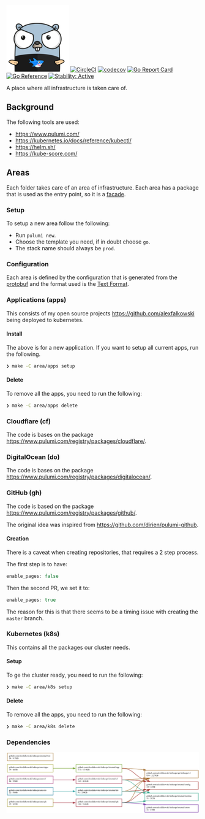![Gopher](assets/gopher.png)
[![CircleCI](https://circleci.com/gh/alexfalkowski/infraops.svg?style=shield)](https://circleci.com/gh/alexfalkowski/infraops)
[![codecov](https://codecov.io/gh/alexfalkowski/infraops/graph/badge.svg?token=U3X5JGAA8I)](https://codecov.io/gh/alexfalkowski/infraops)
[![Go Report Card](https://goreportcard.com/badge/github.com/alexfalkowski/infraops)](https://goreportcard.com/report/github.com/alexfalkowski/infraops)
[![Go Reference](https://pkg.go.dev/badge/github.com/alexfalkowski/infraops.svg)](https://pkg.go.dev/github.com/alexfalkowski/infraops)
[![Stability: Active](https://masterminds.github.io/stability/active.svg)](https://masterminds.github.io/stability/active.html)

A place where all infrastructure is taken care of.

## Background

The following tools are used:
- https://www.pulumi.com/
- https://kubernetes.io/docs/reference/kubectl/
- https://helm.sh/
- https://kube-score.com/

## Areas

Each folder takes care of an area of infrastructure. Each area has a package that is used as the entry point, so it is a [facade](https://en.wikipedia.org/wiki/Facade_pattern).

### Setup

To setup a new area follow the following:
- Run `pulumi new`.
- Choose the template you need, if in doubt choose `go`.
- The stack name should always be `prod`.

### Configuration

Each area is defined by the configuration that is generated from the [protobuf](api/infraops/v1/service.proto) and the format used is the [Text Format](https://protobuf.dev/reference/protobuf/textformat-spec/).

### Applications (apps)

This consists of my open source projects https://github.com/alexfalkowski being deployed to kubernetes.

#### Install

The above is for a new application. If you want to setup all current apps, run the following.

```bash
❯ make -C area/apps setup
```

#### Delete

To remove all the apps, you need to run the following:

```bash
❯ make -C area/apps delete
```

### Cloudflare (cf)

The code is bases on the package https://www.pulumi.com/registry/packages/cloudflare/.

### DigitalOcean (do)

The code is bases on the package https://www.pulumi.com/registry/packages/digitalocean/.

### GitHub (gh)

The code is based on the package https://www.pulumi.com/registry/packages/github/.

The original idea was inspired from https://github.com/dirien/pulumi-github.

#### Creation

There is a caveat when creating repositories, that requires a 2 step process.

The first step is to have:

```go
enable_pages: false
```

Then the second PR, we set it to:

```go
enable_pages: true
```

The reason for this is that there seems to be a timing issue with creating the `master` branch.

### Kubernetes (k8s)

This contains all the packages our cluster needs.

#### Setup

To ge the cluster ready, you need to run the following:

```bash
❯ make -C area/k8s setup
```

#### Delete

To remove all the apps, you need to run the following:

```bash
❯ make -C area/k8s delete
```

### Dependencies

![Dependencies](./assets/..png)
